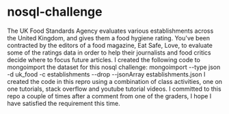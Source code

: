 # nosql-challenge
The UK Food Standards Agency evaluates various establishments across the United Kingdom, and gives them a food hygiene rating. You've been contracted by the editors of a food magazine, Eat Safe, Love, to evaluate some of the ratings data in order to help their journalists and food critics decide where to focus future articles.
I created the following code to mongoimport the dataset for this nosql challenge: mongoimport --type json -d uk_food -c establishments --drop --jsonArray establishments.json
I created the code in this repro using a combination of class activities, one on one tutorials, stack overflow and youtube tutorial videos. 
I committed to this repo a couple of times after a comment from one of the graders, I hope I have satisfied the requirement this time.

